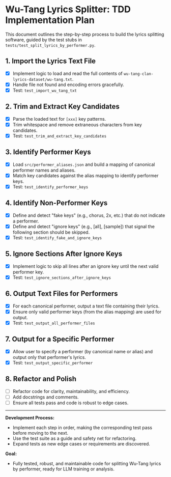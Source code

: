 # Wu-Tang Lyrics Splitter: TDD Implementation Plan

This document outlines the step-by-step process to build the lyrics splitting software, guided by the test stubs in `tests/test_split_lyrics_by_performer.py`.

## 1. Import the Lyrics Text File
- [x] Implement logic to load and read the full contents of `wu-tang-clan-lyrics-dataset/wu-tang.txt`.
- [x] Handle file not found and encoding errors gracefully.
- [x] Test: `test_import_wu_tang_txt`

## 2. Trim and Extract Key Candidates
- [x] Parse the loaded text for `[xxx]` key patterns.
- [x] Trim whitespace and remove extraneous characters from key candidates.
- [x] Test: `test_trim_and_extract_key_candidates`

## 3. Identify Performer Keys
- [x] Load `src/performer_aliases.json` and build a mapping of canonical performer names and aliases.
- [x] Match key candidates against the alias mapping to identify performer keys.
- [X] Test: `test_identify_performer_keys`

## 4. Identify Non-Performer Keys
- [x] Define and detect "fake keys" (e.g., chorus, 2x, etc.) that do not indicate a performer.
- [x] Define and detect "ignore keys" (e.g., [all], [sample]) that signal the following section should be skipped.
- [x] Test: `test_identify_fake_and_ignore_keys`

## 5. Ignore Sections After Ignore Keys
- [x] Implement logic to skip all lines after an ignore key until the next valid performer key.
- [x] Test: `test_ignore_sections_after_ignore_keys`

## 6. Output Text Files for Performers
- [x] For each canonical performer, output a text file containing their lyrics.
- [x] Ensure only valid performer keys (from the alias mapping) are used for output.
- [x] Test: `test_output_all_performer_files`

## 7. Output for a Specific Performer
- [x] Allow user to specify a performer (by canonical name or alias) and output only that performer's lyrics.
- [x] Test: `test_output_specific_performer`

## 8. Refactor and Polish
- [ ] Refactor code for clarity, maintainability, and efficiency.
- [ ] Add docstrings and comments.
- [ ] Ensure all tests pass and code is robust to edge cases.

---

**Development Process:**
- Implement each step in order, making the corresponding test pass before moving to the next.
- Use the test suite as a guide and safety net for refactoring.
- Expand tests as new edge cases or requirements are discovered.

**Goal:**
- Fully tested, robust, and maintainable code for splitting Wu-Tang lyrics by performer, ready for LLM training or analysis.
